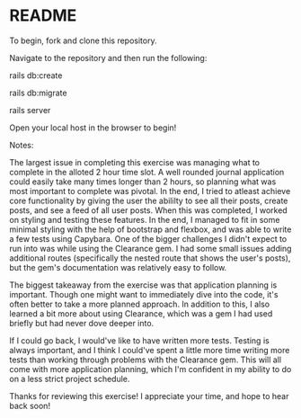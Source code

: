 # README

To begin, fork and clone this repository.

Navigate to the repository and then run the following: 

rails db:create 

rails db:migrate

rails server 

Open your local host in the browser to begin!

Notes:

  The largest issue in completing this exercise was managing what to complete in the alloted 2 hour time slot. A well rounded journal application could easily take many times longer than 2 hours, so planning what was most important to complete was pivotal. In the end, I tried to atleast achieve core functionality by giving the user the abililty to see all their posts, create posts, and see a feed of all user posts. When this was completed, I worked on styling and testing these features. In the end, I managed to fit in some minimal styling with the help of bootstrap and flexbox, and was able to write a few tests using Capybara. 
One of the bigger challenges I didn't expect to run into was while using the Clearance gem. I had some small issues adding additional routes (specifically the nested route that shows the user's posts), but the gem's documentation was relatively easy to follow. 

  The biggest takeaway from the exercise was that application planning is important. Though one might want to immediately dive into the code, it's often better to take a more planned approach. In addition to this, I also learned a bit more about using Clearance, which was a gem I had used briefly but had never dove deeper into. 
  
 If I could go back, I would've like to have written more tests. Testing is always important, and I think I could've spent a little more time writing more tests than working through problems with the Clearance gem. This will all come with more application planning, which I'm confident in my ability to do on a less strict project schedule.
 
 Thanks for reviewing this exercise! I appreciate your time, and hope to hear back soon!
